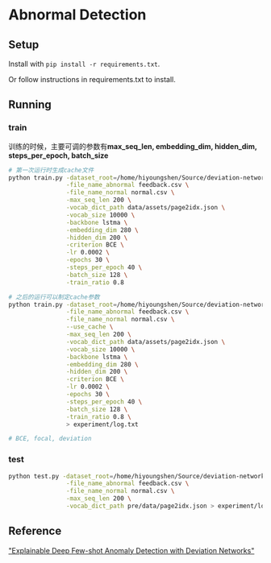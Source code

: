 # Abnormal Detection

## Setup 

Install with `pip install -r requirements.txt`.

Or follow instructions in requirements.txt to install.

## Running

### train 

训练的时候，主要可调的参数有**max_seq_len, embedding_dim, hidden_dim, steps_per_epoch, batch_size**

```bash
# 第一次运行时生成cache文件
python train.py -dataset_root=/home/hiyoungshen/Source/deviation-network-fliggy/data/preprocess/ \
                -file_name_abnormal feedback.csv \
                -file_name_normal normal.csv \
                -max_seq_len 200 \
                -vocab_dict_path data/assets/page2idx.json \
                -vocab_size 10000 \
                -backbone lstma \
                -embedding_dim 280 \
                -hidden_dim 200 \
                -criterion BCE \
                -lr 0.0002 \
                -epochs 30 \
                -steps_per_epoch 40 \
                -batch_size 128 \
                -train_ratio 0.8

# 之后的运行可以制定cache参数
python train.py -dataset_root=/home/hiyoungshen/Source/deviation-network-fliggy/data/preprocess/ \
                -file_name_abnormal feedback.csv \
                -file_name_normal normal.csv \
                --use_cache \
                -max_seq_len 200 \
                -vocab_dict_path data/assets/page2idx.json \
                -vocab_size 10000 \
                -backbone lstma \
                -embedding_dim 280 \
                -hidden_dim 200 \
                -criterion BCE \
                -lr 0.0002 \
                -epochs 30 \
                -steps_per_epoch 40 \
                -batch_size 128 \
                -train_ratio 0.8 \
                > experiment/log.txt

# BCE, focal, deviation
```

### test

```bash
python test.py -dataset_root=/home/hiyoungshen/Source/deviation-network-fliggy/data/ \
                -file_name_abnormal feedback.csv \
                -file_name_normal normal.csv \
                -max_seq_len 200 \
                -vocab_dict_path pre/data/page2idx.json > experiment/log.txt
```

## Reference

["Explainable Deep Few-shot Anomaly Detection with Deviation Networks"](https://arxiv.org/abs/2108.00462)